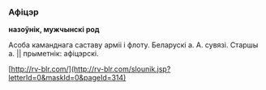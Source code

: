 ### Афіцэр
**назоўнік, мужчынскі род**

Асоба каманднага саставу арміі і флоту. Беларускі а. А. сувязі. Старшы а. || прыметнік: афіцэрскі.

<a rel="author">[http://rv-blr.com/](http://rv-blr.com/slounik.jsp?letterId=0&maskId=0&pageId=314)</a>
